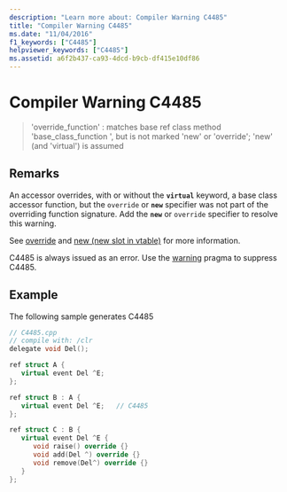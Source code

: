 ```yaml
---
description: "Learn more about: Compiler Warning C4485"
title: "Compiler Warning C4485"
ms.date: "11/04/2016"
f1_keywords: ["C4485"]
helpviewer_keywords: ["C4485"]
ms.assetid: a6f2b437-ca93-4dcd-b9cb-df415e10df86
---
```

# Compiler Warning C4485

> 'override_function' : matches base ref class method 'base_class_function ', but is not marked 'new' or 'override'; 'new' (and 'virtual') is assumed

## Remarks

An accessor overrides, with or without the **`virtual`** keyword, a base class accessor function, but the `override` or **`new`** specifier was not part of the overriding function signature. Add the **`new`** or `override` specifier to resolve this warning.

See [override](../../extensions/override-cpp-component-extensions.md) and [new (new slot in vtable)](../../extensions/new-new-slot-in-vtable-cpp-component-extensions.md) for more information.

C4485 is always issued as an error. Use the [warning](../../preprocessor/warning.md) pragma to suppress C4485.

## Example

The following sample generates C4485

```cpp
// C4485.cpp
// compile with: /clr
delegate void Del();

ref struct A {
   virtual event Del ^E;
};

ref struct B : A {
   virtual event Del ^E;   // C4485
};

ref struct C : B {
   virtual event Del ^E {
      void raise() override {}
      void add(Del ^) override {}
      void remove(Del^) override {}
   }
};
```
